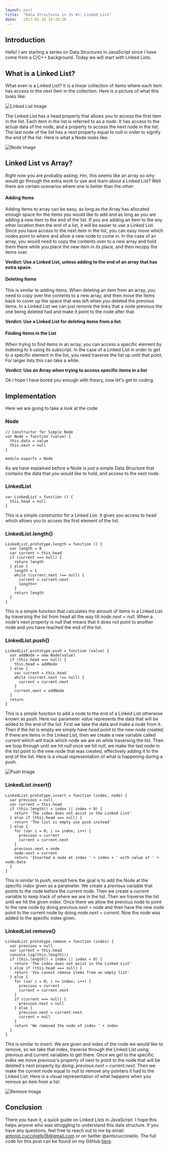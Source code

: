 ```yaml
---
layout: post
title:  "Data Structures in JS #1: Linked List"
date:   2017-01-10 14:38:20 
---
```


## Introduction 

Hello! I am starting a series on Data Structures in JavaScript since I have come from a C/C++ background. Today we will start with Linked Lists.

## What is a Linked List?

What even is a Linked List? It is a linear collection of items where each item has access to the next item in the collection.  Here is a picture of what this looks like:

![Linked List Image](/assets/DS-JS/LL/LinkedList.png)

The Linked List has a head property that allows you to access the first item in the list. Each item in the list is referred to as a *node*.  It has access to the actual data of the node, and a property to access the next node in the list.  The last node of the list has a next property equal to null in order to signify the end of the list.  Here is what a Node looks like:

![Node Image](/assets/DS-JS/LL/Node.png) 

## Linked List vs Array?

Right now you are probably asking: Hm, this seems like an array so why would go through the extra work to use and learn about a Linked List? Well there are certain scenarios where one is better than the other:

#### Adding Items

Adding items to array can be easy, as long as the Array has allocated enough space for the items you would like to add and as long as you are adding a new item to the end of the list.  If you are adding an item to the any other location then the end of a list, it will be easier to use a Linked List.  Since you have access to the next item in the list, you can easy move which nodes point to where and allow a new node to come in. In the case of an array, you would need to copy the contents over to a new array and hold them there while you place the new item in its place, and then recopy the items over.  

**Verdict: Use a Linked List, unless adding to the end of an array that has extra space.**

#### Deleting Items

This is similar to adding items.  When deleting an item from an array, you need to copy over the contents to a new array, and then move the items back to cover up the space that was left when you deleted the previous items.  In a Linked List we can just remove the links that a node previous the one being deleted had and make it point to the node after that.  

**Verdict: Use a Linked List for deleting items from a list.**

#### Finding Items in the List

When trying to find items in an array, you can access a specific element by indexing to it using its subscript.  In the case of a Linked List in order to get to a specific element in the list, you need traverse the list up until that point. For larger lists this can take a while.

**Verdict: Use an Array when trying to access specific items in a list**

Ok I hope I have bored you enough with theory, now let's get to coding.

## Implementation
Here we are going to take a look at the code 

### Node

```
// Constructor for Simple Node
var Node = function (value) {
  this.data = value
  this.next = null
}

module.exports = Node

```

As we have explained before a Node is just a simple Data Structure that contains the data that you would like to hold, and access to the next node.

### LinkedList
```
var LinkedList = function () {
  this.head = null
}
```

This is a simple constructor for a Linked List.  It gives you access to head which allows you to access the first element of the list.

### LinkedList.length()

```
LinkedList.prototype.length = function () {
  var length = 0
  var current = this.head
  if (current === null) {
    return length
  } else {
    length = 1
    while (current.next !== null) {
      current = current.next
      length++
    }
    return length
  }
}
```

This is a simple function that calculates the amount of items in a Linked List by traversing the list from head all the way till *node.next = null*.  When a node's next property is null that means that it does not point to another node and you have reached the end of the list.

### LinkedList.push()

```
LinkedList.prototype.push = function (value) {
  var addNode = new Node(value)
  if (this.head === null) {
    this.head = addNode
  } else {
    var current = this.head
    while (current.next !== null) {
      current = current.next
    }
    current.next = addNode
  }
  return
}
```
This is a simple function to add a node to the end of a Linked List otherwise known as *push*.  Here our parameter *value* represents the data that will be added to the end of the list.  First we take the data and make a node from it.  Then if the list is empty we simply have *head* point to the new node created.  If there are items in the Linked List, then we create a new variable called current which will track which node we are on while traversing the list.  Then we loop through until we hit *null* once we hit null, we make the last node in the list point to the new node that was created, effectively adding it to the end of the list.  Here is a visual representation of what is happening during a push.
 
![Push Image](/assets/DS-JS/LL/Push.png)

### LinkedList.insert()

```
LinkedList.prototype.insert = function (index, node) {
  var previous = null
  var current = this.head
  if (this.length() < index || index < 0) {
    return 'The index does not exist in the Linked List'
  } else if (this.head === null) {
    return 'The list is empty use push instead'
  } else {
    for (var i = 0; i <= index; i++) {
      previous = current
      current = current.next
    }
    previous.next = node
    node.next = current
    return 'Inserted a node at index ' + index + ' with value of ' + node.data
  }
}
```

This is similar to *push*, except here the goal is to add the Node at the specific *index* given as a parameter.  We create a *previous* variable that points to the node before the current node.  Then we create a *current*	 variable to keep track of where we are in the list.  Then we traverse the list until we hit the given index.  Once there we allow the previous node to point to the new node by doing *previous.next = node* and then have the new node point to the current node by doing *node.next = current*. Now the node was added to the specific index given.


### LinkedList.remove()

```
LinkedList.prototype.remove = function (index) {
  var previous = null
  var current = this.head
  console.log(this.length())
  if (this.length() < index || index < 0) {
    return 'The index does not exist in the Linked List'
  } else if (this.head === null) {
    return 'You cannot remove items from an empty list'
  } else {
    for (var i = 0; i <= index; i++) {
      previous = current
      current = current.next
    }
    if (current === null) {
      previous.next = null
    } else {
      previous.next = current.next
      current = null
    }
    return 'We removed the node of index ' + index
  }
}
```
This is similar to *insert*. We are given and index of the node we would like to remove, so we take that index, traverse through the Linked List using previous and current variables to get there.  Once we get to the specific index we move previous's property of next to point to the node that will be deleted's next property by doing: *previous.next = current.next*.  Then we make the current node equal to null to remove any pointers it had to the Linked List.  Here is a visual representation of what happens when you remove an item from a list:

![Remove Image](/assets/DS-JS/LL/Remove.png)


## Conclusion

There you have it, a quick guide on Linked Lists in JavaScript.  I hope this helps anyone who was struggling to understand this data structure.  If you have any questions, feel free to reach out to me by email: antonio.cucciniello16@gmail.com or on twitter @antocucciniello.  The full code for this post can be found on my GitHub [here][DSJSCode].  

[DSJSCode]: https://github.com/acucciniello/data-structures/tree/master/js/linked-list


 

